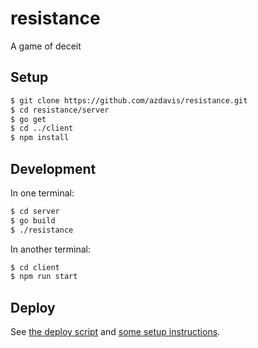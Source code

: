# resistance

A game of deceit

## Setup

```sh
$ git clone https://github.com/azdavis/resistance.git
$ cd resistance/server
$ go get
$ cd ../client
$ npm install
```

## Development

In one terminal:

```sh
$ cd server
$ go build
$ ./resistance
```

In another terminal:

```sh
$ cd client
$ npm run start
```

## Deploy

See [the deploy script][1] and [some setup instructions][2].

[1]: https://github.com/azdavis/azdavis.xyz/blob/master/deploy.sh
[2]: ./deploy-setup.md
